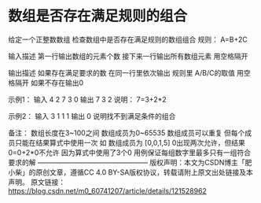 # 数组是否存在满足规则的组合

给定一个正整数数组 检查数组中是否存在满足规则的数组组合 规则： A=B+2C

输入描述 第一行输出数组的元素个数 接下来一行输出所有数组元素 用空格隔开

输出描述 如果存在满足要求的数 在同一行里依次输出 规则里 A/B/C的取值 用空格隔开 如果不存在输出0

示例1： 输入 4 2 7 3 0 输出 7 3 2 说明： 7=3+2*2

示例2： 输入 3 1 1 1 输出 0 说明找不到满足条件的组合

备注： 数组长度在3~100之间 数组成员为0~65535 数组成员可以重复 但每个成员只能在结果算式中使用一次 如 数组成员为 [0,0,1,5] 0出现两次允许，但结果0=0+2*0不允许 因为算式中使用了3个0 用例保证每组数字里最多只有一组符合要求的解
————————————————
版权声明：本文为CSDN博主「肥小柴」的原创文章，遵循CC 4.0 BY-SA版权协议，转载请附上原文出处链接及本声明。
原文链接：https://blog.csdn.net/m0_60741207/article/details/121528962